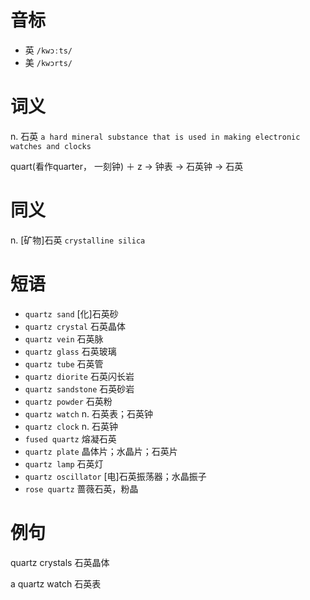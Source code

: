 # 音标

- 英 `/kwɔːts/`
- 美 `/kwɔrts/`

# 词义

n. 石英
`a hard mineral substance that is used in making electronic watches and clocks`



quart(看作quarter， 一刻钟) ＋ z → 钟表 → 石英钟 → 石英

# 同义

n. [矿物]石英
`crystalline silica`

# 短语

- `quartz sand` [化]石英砂
- `quartz crystal` 石英晶体
- `quartz vein` 石英脉
- `quartz glass` 石英玻璃
- `quartz tube` 石英管
- `quartz diorite` 石英闪长岩
- `quartz sandstone` 石英砂岩
- `quartz powder` 石英粉
- `quartz watch` n. 石英表；石英钟
- `quartz clock` n. 石英钟
- `fused quartz` 熔凝石英
- `quartz plate` 晶体片；水晶片；石英片
- `quartz lamp` 石英灯
- `quartz oscillator` [电]石英振荡器；水晶振子
- `rose quartz` 蔷薇石英，粉晶

# 例句

quartz crystals
石英晶体

a quartz watch
石英表


